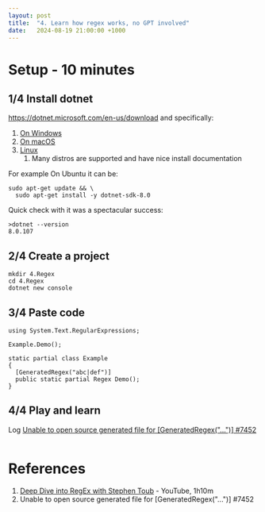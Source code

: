 ```yaml
---
layout: post
title:  "4. Learn how regex works, no GPT involved"
date:   2024-08-19 21:00:00 +1000
---
```


# Setup - 10 minutes

## 1/4 Install dotnet 

https://dotnet.microsoft.com/en-us/download and specifically:
   
   1. [On Windows](https://learn.microsoft.com/en-au/dotnet/core/install/windows)
   2. [On macOS](https://learn.microsoft.com/en-au/dotnet/core/install/macos)
   3. [Linux](https://learn.microsoft.com/en-au/dotnet/core/install/linux)
      1. Many distros are supported and have nice install documentation 
  
For example On Ubuntu it can be:

```
sudo apt-get update && \
  sudo apt-get install -y dotnet-sdk-8.0
```

Quick check with it was a spectacular success:
```
>dotnet --version
8.0.107
```

## 2/4 Create a project 

```
mkdir 4.Regex
cd 4.Regex
dotnet new console
```


## 3/4 Paste code 

```
using System.Text.RegularExpressions;

Example.Demo();

static partial class Example
{
  [GeneratedRegex("abc|def")]
  public static partial Regex Demo();
}
```

## 4/4 Play and learn

Log [ Unable to open source generated file for [GeneratedRegex("...")] #7452](https://github.com/dotnet/vscode-csharp/issues/7452)

```

```


# References
1. [Deep Dive into RegEx with Stephen Toub](https://www.youtube.com/watch?v=ptKjWPC7pqw) - YouTube, 1h10m
2.  Unable to open source generated file for [GeneratedRegex("...")] #7452

